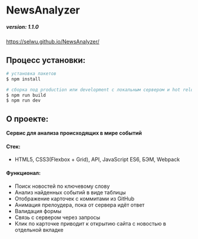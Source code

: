 # NewsAnalyzer

##### version: 1.1.0


 https://selwu.github.io/NewsAnalyzer/


## Процесс установки:

```bash
# установка пакетов
$ npm install

# сборка под production или development с локальным сервером и hot reload
$ npm run build
$ npm run dev
```

## О проекте:

**Сервис для анализа происходящих в мире событий**

#### Стек:
* HTML5, CSS3(Flexbox + Grid), API, JavaScript ES6, БЭМ, Webpack

#### Функционал:

* Поиск новостей по ключевому слову
* Анализ найденных событий в виде таблицы
* Отображение карточек с коммитами из GitHub
* Анимация прелоудера, пока от сервера идёт ответ
* Валидация формы
* Связь с сервером через запросы
* Клик по карточке приводит к открытию сайта с новостью в отдельной вкладке
